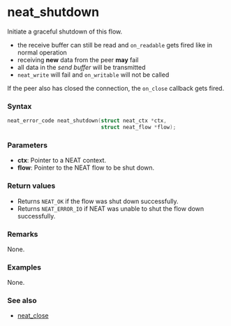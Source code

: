 # neat_shutdown

Initiate a graceful shutdown of this flow.

* the receive buffer can still be read and `on_readable` gets fired like in normal operation
* receiving **new** data from the peer **may** fail
* all data in the *send buffer* will be transmitted
* `neat_write` will fail and `on_writable` will not be called

If the peer also has closed the connection, the `on_close` callback gets fired.

### Syntax

```c
neat_error_code neat_shutdown(struct neat_ctx *ctx,
                              struct neat_flow *flow);
```

### Parameters

- **ctx**: Pointer to a NEAT context.
- **flow**: Pointer to the NEAT flow to be shut down.

### Return values

- Returns `NEAT_OK` if the flow was shut down successfully.
- Returns `NEAT_ERROR_IO` if NEAT was unable to shut the flow down successfully.

### Remarks

None.

### Examples

None.

### See also

- [neat_close](neat_close.md)

